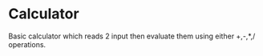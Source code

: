 # Calculator

Basic calculator which reads 2 input then evaluate them using either +,-,*,/ operations.
